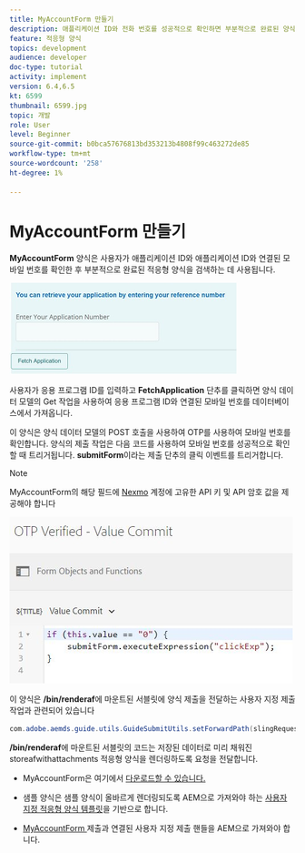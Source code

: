 ```yaml
---
title: MyAccountForm 만들기
description: 애플리케이션 ID와 전화 번호를 성공적으로 확인하면 부분적으로 완료된 양식을 검색할 myaccount 양식을 만듭니다.
feature: 적응형 양식
topics: development
audience: developer
doc-type: tutorial
activity: implement
version: 6.4,6.5
kt: 6599
thumbnail: 6599.jpg
topic: 개발
role: User
level: Beginner
source-git-commit: b0bca57676813bd353213b4808f99c463272de85
workflow-type: tm+mt
source-wordcount: '258'
ht-degree: 1%

---
```




# MyAccountForm 만들기

**MyAccountForm** 양식은 사용자가 애플리케이션 ID와 애플리케이션 ID와 연결된 모바일 번호를 확인한 후 부분적으로 완료된 적응형 양식을 검색하는 데 사용됩니다.

![내 계정 양식](assets/6599.JPG)

사용자가 응용 프로그램 ID를 입력하고 **FetchApplication** 단추를 클릭하면 양식 데이터 모델의 Get 작업을 사용하여 응용 프로그램 ID와 연결된 모바일 번호를 데이터베이스에서 가져옵니다.

이 양식은 양식 데이터 모델의 POST 호출을 사용하여 OTP를 사용하여 모바일 번호를 확인합니다. 양식의 제출 작업은 다음 코드를 사용하여 모바일 번호를 성공적으로 확인할 때 트리거됩니다. **submitForm**&#x200B;이라는 제출 단추의 클릭 이벤트를 트리거합니다.

>[!NOTE]
> MyAccountForm의 해당 필드에 [Nexmo](https://dashboard.nexmo.com/) 계정에 고유한 API 키 및 API 암호 값을 제공해야 합니다

![trigger submit](assets/trigger-submit.JPG)



이 양식은 **/bin/renderaf**&#x200B;에 마운트된 서블릿에 양식 제출을 전달하는 사용자 지정 제출 작업과 관련되어 있습니다

```java
com.adobe.aemds.guide.utils.GuideSubmitUtils.setForwardPath(slingRequest,"/bin/renderaf",null,null);
```

**/bin/renderaf**&#x200B;에 마운트된 서블릿의 코드는 저장된 데이터로 미리 채워진 storeafwithattachments 적응형 양식을 렌더링하도록 요청을 전달합니다.


* MyAccountForm은 여기에서 [다운로드할 수 있습니다.](assets/my-account-form.zip)

* 샘플 양식은 샘플 양식이 올바르게 렌더링되도록 AEM으로 가져와야 하는 [사용자 지정 적응형 양식 템플릿](assets/custom-template-with-page-component.zip)을 기반으로 합니다.

* [MyAccountForm ](assets/custom-submit-my-account-form.zip) 제출과 연결된 사용자 지정 제출 핸들을 AEM으로 가져와야 합니다.
